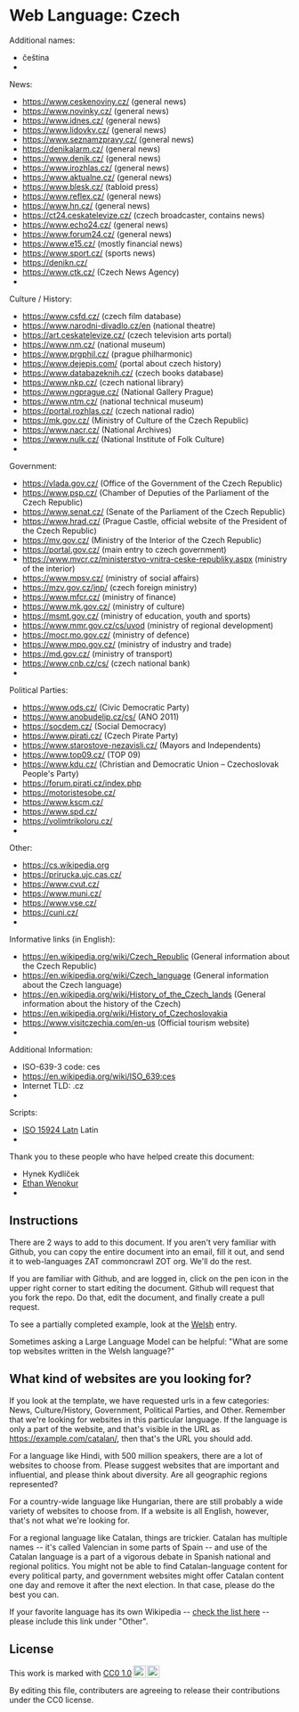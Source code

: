 # Web Language: Czech

Additional names:
- čeština
- 

News:
- https://www.ceskenoviny.cz/ (general news)
- https://www.novinky.cz/ (general news)
- https://www.idnes.cz/ (general news)
- https://www.lidovky.cz/ (general news)
- https://www.seznamzpravy.cz/ (general news)
- https://denikalarm.cz/ (general news)
- https://www.denik.cz/ (general news)
- https://www.irozhlas.cz/ (general news)
- https://www.aktualne.cz/ (general news)
- https://www.blesk.cz/ (tabloid press)
- https://www.reflex.cz/ (general news)
- https://www.hn.cz/ (general news)
- https://ct24.ceskatelevize.cz/ (czech broadcaster, contains news)
- https://www.echo24.cz/ (general news)
- https://www.forum24.cz/ (general news)
- https://www.e15.cz/ (mostly financial news)
- https://www.sport.cz/ (sports news)
- https://denikn.cz/
- https://www.ctk.cz/ (Czech News Agency)
- 

Culture / History:
- https://www.csfd.cz/ (czech film database)
- https://www.narodni-divadlo.cz/en (national theatre)
- https://art.ceskatelevize.cz/ (czech television arts portal)
- https://www.nm.cz/ (national museum)
- https://www.prgphil.cz/ (prague philharmonic)
- https://www.dejepis.com/ (portal about czech history)
- https://www.databazeknih.cz/ (czech books database)
- https://www.nkp.cz/ (czech national library)
- https://www.ngprague.cz/ (National Gallery Prague)
- https://www.ntm.cz/ (national technical museum)
- https://portal.rozhlas.cz/ (czech national radio)
- https://mk.gov.cz/ (Ministry of Culture of the Czech Republic)
- https://www.nacr.cz/ (National Archives)
- https://www.nulk.cz/ (National Institute of Folk Culture)
- 

Government:
- https://vlada.gov.cz/ (Office of the Government of the Czech Republic)
- https://www.psp.cz/ (Chamber of Deputies of the Parliament of the Czech Republic)
- https://www.senat.cz/ (Senate of the Parliament of the Czech Republic)
- https://www.hrad.cz/ (Prague Castle, official website of the President of the Czech Republic)
- https://mv.gov.cz/ (Ministry of the Interior of the Czech Republic)
- https://portal.gov.cz/ (main entry to czech government)
- https://www.mvcr.cz/ministerstvo-vnitra-ceske-republiky.aspx (ministry of the interior)
- https://www.mpsv.cz/ (ministry of social affairs)
- https://mzv.gov.cz/jnp/ (czech foreign ministry)
- https://www.mfcr.cz/ (ministry of finance)
- https://www.mk.gov.cz/ (ministry of culture)
- https://msmt.gov.cz/ (ministry of education, youth and sports)
- https://www.mmr.gov.cz/cs/uvod (ministry of regional development)
- https://mocr.mo.gov.cz/ (ministry of defence)
- https://www.mpo.gov.cz/ (ministry of industry and trade)
- https://md.gov.cz/ (ministry of transport)
- https://www.cnb.cz/cs/ (czech national bank)
- 

Political Parties:
- https://www.ods.cz/ (Civic Democratic Party)
- https://www.anobudelip.cz/cs/ (ANO 2011)
- https://socdem.cz/ (Social Democracy)
- https://www.pirati.cz/ (Czech Pirate Party)
- https://www.starostove-nezavisli.cz/ (Mayors and Independents)
- https://www.top09.cz/ (TOP 09)
- https://www.kdu.cz/ (Christian and Democratic Union – Czechoslovak People's Party)
- https://forum.pirati.cz/index.php
- https://motoristesobe.cz/
- https://www.kscm.cz/
- https://www.spd.cz/ 
- https://volimtrikoloru.cz/
- 


Other:
- https://cs.wikipedia.org
- https://prirucka.ujc.cas.cz/
- https://www.cvut.cz/
- https://www.muni.cz/
- https://www.vse.cz/
- https://cuni.cz/
- 

Informative links (in English):
- https://en.wikipedia.org/wiki/Czech_Republic (General information about the Czech Republic)
- https://en.wikipedia.org/wiki/Czech_language (General information about the Czech language)
- https://en.wikipedia.org/wiki/History_of_the_Czech_lands (General information about the history of the Czech)
- https://en.wikipedia.org/wiki/History_of_Czechoslovakia
- https://www.visitczechia.com/en-us (Official tourism website)
- 

Additional Information:
- ISO-639-3 code: ces
- https://en.wikipedia.org/wiki/ISO_639:ces
- Internet TLD: .cz
- 


Scripts:
- <a href="https://en.wikipedia.org/wiki/ISO_15924">ISO 15924 Latn</a> Latin
- 

Thank you to these people who have helped create this document:
- Hynek Kydlíček
- [Ethan Wenokur](https://github.com/e-Winnie)
- 

## Instructions

There are 2 ways to add to this document. If you aren't very familiar
with Github, you can copy the entire document into an email, fill it
out, and send it to web-languages ZAT commoncrawl ZOT org. We'll do the rest.

If you are familiar with Github, and are logged in, click on the pen
icon in the upper right corner to start editing the document.
Github will request that you fork the repo. Do that, edit the
document, and finally create a pull request.

To see a partially completed example, look at the
[Welsh](../living/welsh.md) entry.

Sometimes asking a Large Language Model can be helpful: "What are some
top websites written in the Welsh language?"

## What kind of websites are you looking for?

If you look at the template, we have requested urls in a few
categories: News, Culture/History, Government, Political Parties, and
Other. Remember that we're looking for websites in this particular
language. If the language is only a part of the website, and that's
visible in the URL as https://example.com/catalan/, then that's the
URL you should add.

For a language like Hindi, with 500 million speakers, there are a lot
of websites to choose from. Please suggest websites that are important
and influential, and please think about diversity. Are all geographic
regions represented?

For a country-wide language like Hungarian, there are still probably a
wide variety of websites to choose from. If a website is all English,
however, that's not what we're looking for.

For a regional language like Catalan, things are trickier. Catalan has
multiple names -- it's called Valencian in some parts of Spain -- and
use of the Catalan language is a part of a vigorous debate in Spanish
national and regional politics. You might not be able to find
Catalan-language content for every political party, and government
websites might offer Catalan content one day and remove it after
the next election. In that case, please do the best you can.

If your favorite language has its own Wikipedia -- [check the list here](https://en.wikipedia.org/wiki/List_of_Wikipedias) --
please include this link under "Other".

## License

<p xmlns:cc="http://creativecommons.org/ns#" >This work is marked with <a href="https://creativecommons.org/publicdomain/zero/1.0/?ref=chooser-v1" target="_blank" rel="license noopener noreferrer" style="display:inline-block;">CC0 1.0<img style="height:22px!important;margin-left:3px;vertical-align:text-bottom;" src="https://mirrors.creativecommons.org/presskit/icons/cc.svg?ref=chooser-v1" alt=""><img style="height:22px!important;margin-left:3px;vertical-align:text-bottom;" src="https://mirrors.creativecommons.org/presskit/icons/zero.svg?ref=chooser-v1" alt=""></a></p>

By editing this file, contributers are agreeing to release their contributions under the CC0 license.
